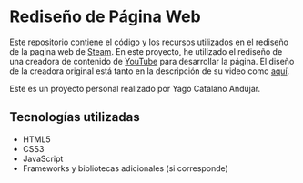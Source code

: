 # Rediseño de Página Web

Este repositorio contiene el código y los recursos utilizados en el rediseño de la pagina web de [Steam](https://store.steampowered.com). En este proyecto, he utilizado el rediseño de una creadora de contenido de [YouTube](https://www.youtube.com/watch?v=cDY2p1CTkPo) para desarrollar la página. El diseño de la creadora original está tanto en la descripción de su video como [aquí](https://www.figma.com/file/DoO6aRMVQB0ZQt0TULkR4F/Steam-Redesign-(Community)?type=design&node-id=18%3A946&mode=design&t=lCEud56uhI9bY5N6-1).

Este es un proyecto personal realizado por Yago Catalano Andújar.


## Tecnologías utilizadas

- HTML5
- CSS3
- JavaScript
- Frameworks y bibliotecas adicionales (si corresponde)
